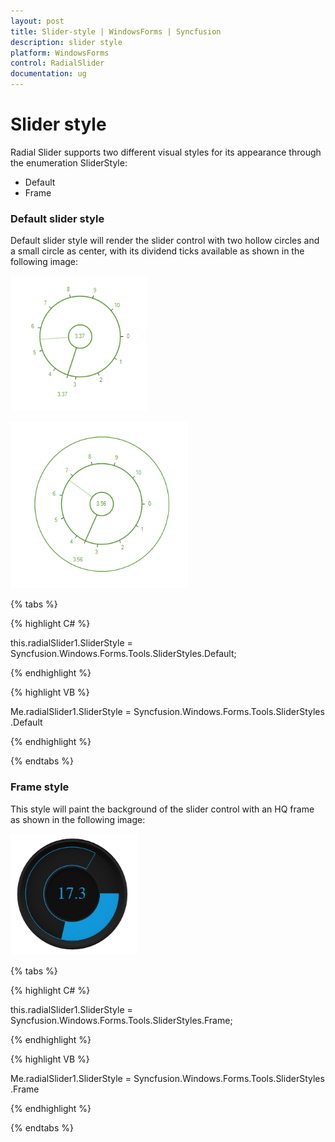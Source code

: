 ```yaml
---
layout: post
title: Slider-style | WindowsForms | Syncfusion
description: slider style
platform: WindowsForms
control: RadialSlider
documentation: ug
---
```


# Slider style

Radial Slider supports two different visual styles for its appearance through the enumeration SliderStyle:

* Default
* Frame

### Default slider style

Default slider style will render the slider control with two hollow circles and a small circle as center, with its dividend ticks available as shown in the following image:

![](Slider-style_images/Slider-style_img1.png)



![](Slider-style_images/Slider-style_img2.png)

{% tabs %}

{% highlight C# %}

this.radialSlider1.SliderStyle = Syncfusion.Windows.Forms.Tools.SliderStyles.Default;

{% endhighlight %}



{% highlight VB %}

Me.radialSlider1.SliderStyle = Syncfusion.Windows.Forms.Tools.SliderStyles.Default

{% endhighlight %}

{% endtabs %}

### Frame style

This style will paint the background of the slider control with an HQ frame as shown in the following image:

![](Slider-style_images/Slider-style_img3.png)

{% tabs %}

{% highlight C# %}

   this.radialSlider1.SliderStyle = Syncfusion.Windows.Forms.Tools.SliderStyles.Frame;

{% endhighlight %}





{% highlight VB %}

 Me.radialSlider1.SliderStyle = Syncfusion.Windows.Forms.Tools.SliderStyles.Frame

{% endhighlight %}

{% endtabs %}

